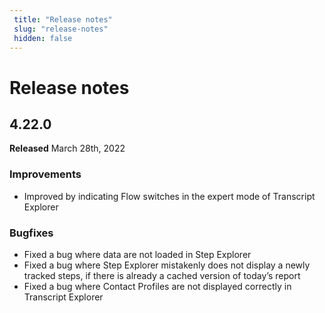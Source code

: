 ```yaml
---
 title: "Release notes" 
 slug: "release-notes" 
 hidden: false 
---
```

# Release notes

## 4.22.0
**Released** March 28th, 2022

### Improvements
- Improved by indicating Flow switches in the expert mode of Transcript Explorer

### Bugfixes
- Fixed a bug where data are not loaded in Step Explorer
- Fixed a bug where Step Explorer mistakenly does not display a newly tracked steps, if there is already a cached version of today’s report
- Fixed a bug where Contact Profiles are not displayed correctly in Transcript Explorer